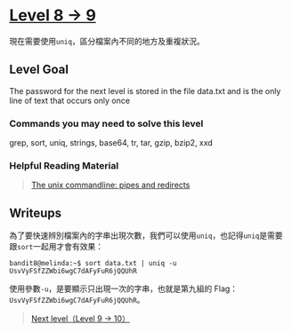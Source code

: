 # [Level 8 -> 9](http://overthewire.org/wargames/bandit/bandit9.html)

現在需要使用```uniq```，區分檔案內不同的地方及重複狀況。

## Level Goal

The password for the next level is stored in the file data.txt and is the only line of text that occurs only once


### Commands you may need to solve this level

grep, sort, uniq, strings, base64, tr, tar, gzip, bzip2, xxd

### Helpful Reading Material

> [The unix commandline: pipes and redirects](http://www.westwind.com/reference/os-x/commandline/pipes.html)

## Writeups

為了要快速辨別檔案內的字串出現次數，我們可以使用```uniq```，也記得```uniq```是需要跟```sort```一起用才會有效果：

```shell
bandit8@melinda:~$ sort data.txt | uniq -u
UsvVyFSfZZWbi6wgC7dAFyFuR6jQQUhR
```

使用參數```-u```，是要顯示只出現一次的字串，也就是第九組的 Flag：```UsvVyFSfZZWbi6wgC7dAFyFuR6jQQUhR```。

> [Next level（Level 9 -> 10）](https://github.com/YanHaoChen/OverTheWire-Writeups/blob/master/Bandit/Level9to10.md) 
